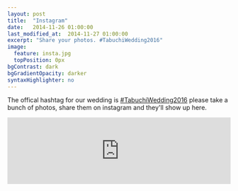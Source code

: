 ```yaml
---
layout: post
title:  "Instagram"
date:   2014-11-26 01:00:00
last_modified_at:  2014-11-27 01:00:00
excerpt: "Share your photos. #TabuchiWedding2016"
image:
  feature: insta.jpg
  topPosition: 0px
bgContrast: dark
bgGradientOpacity: darker
syntaxHighlighter: no
---
```

The offical hashtag for our wedding is [#TabuchiWedding2016](https://www.instagram.com/explore/tags/tabuchiwedding2016/) please take a bunch
of photos, share them on instagram and they'll show up here.
<p></p>

<!-- SnapWidget -->
<script src="http://snapwidget.com/js/snapwidget.js"></script>
<iframe src="http://snapwidget.com/bd/?h=dGFidWNoaXdlZGRpbmcyMDE2fGlufDIwMHwzfDN8fHllc3wyMHxmYWRlSW58b25TdGFydHx5ZXN8eWVz&ve=270216" title="Instagram Widget" class="snapwidget-widget" allowTransparency="true" frameborder="0" scrolling="no" style="border:none; overflow:hidden; width:100%;"></iframe>

